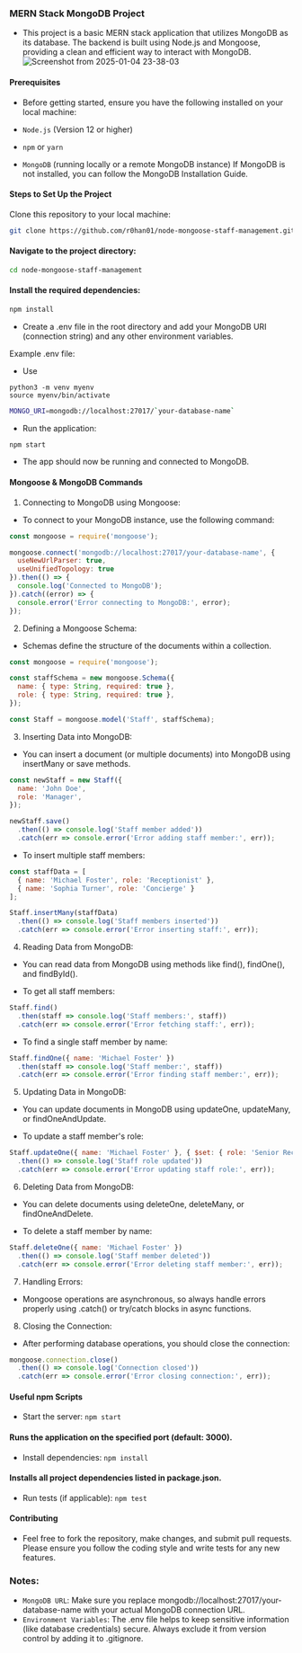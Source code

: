### MERN Stack MongoDB Project
- This project is a basic MERN stack application that utilizes MongoDB as its database. The backend is built using Node.js and Mongoose, providing a clean and efficient way to interact with MongoDB.
![Screenshot from 2025-01-04 23-38-03](https://github.com/user-attachments/assets/bbf8ad19-343c-4d26-b843-365a680bf4ed)

#### Prerequisites
- Before getting started, ensure you have the following installed on your local machine:

- `Node.js` (Version 12 or higher)
- `npm` or `yarn`
- `MongoDB` (running locally or a remote MongoDB instance)
If MongoDB is not installed, you can follow the MongoDB Installation Guide.

#### Steps to Set Up the Project
Clone this repository to your local machine:

```bash
git clone https://github.com/r0han01/node-mongoose-staff-management.git
```
#### Navigate to the project directory:

```bash
cd node-mongoose-staff-management
```
#### Install the required dependencies:

```bash
npm install
```
- Create a .env file in the root directory and add your MongoDB URI (connection string) and any other environment variables.

Example .env file: 

- Use 

```
python3 -m venv myenv
source myenv/bin/activate
```

```bash
MONGO_URI=mongodb://localhost:27017/`your-database-name`
```
- Run the application:

```bash
npm start
```
- The app should now be running and connected to MongoDB.

#### Mongoose & MongoDB Commands
1. Connecting to MongoDB using Mongoose:
- To connect to your MongoDB instance, use the following command:

```javascript
const mongoose = require('mongoose');

mongoose.connect('mongodb://localhost:27017/your-database-name', {
  useNewUrlParser: true,
  useUnifiedTopology: true
}).then(() => {
  console.log('Connected to MongoDB');
}).catch((error) => {
  console.error('Error connecting to MongoDB:', error);
});
```
2. Defining a Mongoose Schema:
- Schemas define the structure of the documents within a collection.

```javascript
const mongoose = require('mongoose');

const staffSchema = new mongoose.Schema({
  name: { type: String, required: true },
  role: { type: String, required: true },
});

const Staff = mongoose.model('Staff', staffSchema);
```
3. Inserting Data into MongoDB:
- You can insert a document (or multiple documents) into MongoDB using insertMany or save methods.

```javascript
const newStaff = new Staff({
  name: 'John Doe',
  role: 'Manager',
});

newStaff.save()
  .then(() => console.log('Staff member added'))
  .catch(err => console.error('Error adding staff member:', err));
  ```
- To insert multiple staff members:

```javascript
const staffData = [
  { name: 'Michael Foster', role: 'Receptionist' },
  { name: 'Sophia Turner', role: 'Concierge' }
];

Staff.insertMany(staffData)
  .then(() => console.log('Staff members inserted'))
  .catch(err => console.error('Error inserting staff:', err));
  ```
4. Reading Data from MongoDB:
- You can read data from MongoDB using methods like find(), findOne(), and findById().

- To get all staff members:

```javascript
Staff.find()
  .then(staff => console.log('Staff members:', staff))
  .catch(err => console.error('Error fetching staff:', err));
  ```
- To find a single staff member by name:

```javascript
Staff.findOne({ name: 'Michael Foster' })
  .then(staff => console.log('Staff member:', staff))
  .catch(err => console.error('Error finding staff member:', err));
  ```
5. Updating Data in MongoDB:
- You can update documents in MongoDB using updateOne, updateMany, or findOneAndUpdate.

- To update a staff member's role:

```javascript
Staff.updateOne({ name: 'Michael Foster' }, { $set: { role: 'Senior Receptionist' } })
  .then(() => console.log('Staff role updated'))
  .catch(err => console.error('Error updating staff role:', err));
  ```
6. Deleting Data from MongoDB:
- You can delete documents using deleteOne, deleteMany, or findOneAndDelete.

- To delete a staff member by name:

```javascript
Staff.deleteOne({ name: 'Michael Foster' })
  .then(() => console.log('Staff member deleted'))
  .catch(err => console.error('Error deleting staff member:', err));
  ```
7. Handling Errors:
- Mongoose operations are asynchronous, so always handle errors properly using .catch() or try/catch blocks in async functions.

8. Closing the Connection:
- After performing database operations, you should close the connection:

```javascript
mongoose.connection.close()
  .then(() => console.log('Connection closed'))
  .catch(err => console.error('Error closing connection:', err));
  ```
#### Useful npm Scripts
- Start the server: `npm start`

#### Runs the application on the specified port (default: 3000).
- Install dependencies: `npm install`

#### Installs all project dependencies listed in package.json.
- Run tests (if applicable): `npm test
`
#### Contributing
- Feel free to fork the repository, make changes, and submit pull requests. Please ensure you follow the coding style and write tests for any new features.


### Notes:
- `MongoDB URL`: Make sure you replace mongodb://localhost:27017/your-database-name with your actual MongoDB connection URL.
- `Environment Variables`: The .env file helps to keep sensitive information (like database credentials) secure. Always exclude it from version control by adding it to .gitignore.
